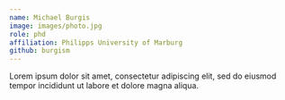 ```yaml
---
name: Michael Burgis
image: images/photo.jpg
role: phd
affiliation: Philipps University of Marburg
github: burgism
---
```


Lorem ipsum dolor sit amet, consectetur adipiscing elit, sed do eiusmod tempor incididunt ut labore et dolore magna aliqua.

